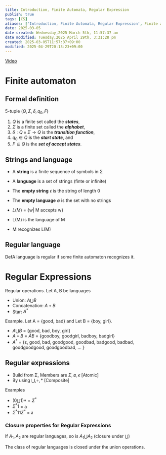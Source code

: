 ```yaml
---
title: Introduction, Finite Automata, Regular Expression
publish: true
tags: [CS]
aliases: ['Introduction, Finite Automata, Regular Expression', Finite automaton]
date: 2025-03-05
date created: Wednesday,2025 March 5th, 11:57:37 am
date modified: Tuesday,2025 April 29th, 3:31:28 pm
created: 2025-03-05T11:57:37+09:00
modified: 2025-04-29T20:13:23+09:00
---
```


[Video](https://www.youtube.com/watch?v=9syvZr-9xwk&list=PLUl4u3cNGP60_JNv2MmK3wkOt9syvfQWY)
#  Finite automaton

## Formal definition

5-tuple $(Q, \Sigma, \delta, q_{0}, F)$

1. $Q$ is a finite set called the ***states***,
2. $Σ$ is a finite set called the ***alphabet***,
3. $δ: Q \times Σ \rightarrow Q$ is the ***transition function***,
4. $q_{0} \in Q$ is the ***start state***, and
5. $F \subseteq Q$ is the ***set of accept states***.

## Strings and language

- A **string** is a finite sequence of symbols in Σ
- A **language** is a set of strings (finte or infinite)
- The **empty string** $\epsilon$ is the string of length 0
- The **empty language** $\emptyset$ is the set with no strings

- $L(M)$ = {w| M accepts w}
- L(M) is the language of M
- M recognizes L(M)

## Regular language

DefA language is regular if some finite automaton recognizes it.

# Regular Expressions

Regular operations. Let A, B be languages
- Union: $A \bigcup B$
- Concatenation: $A \circ B$
- Star: $A^{*}$

Example. Let A = {good, bad} and Let B = {boy, girl}.
- $A \bigcup B$ = {good, bad, boy, girl}
- $A \circ B$ = $AB$ = {goodboy, goodgirl, badboy, badgirl}
- $A^{\ast}$ = {ε, good, bad, goodgood, goodbad, badgood, badbad, goodgoodgood, goodgoodbad, ... }

## Regular expressions

- Build from Σ, Members are $\Sigma, \emptyset, \epsilon$ [Atomic]
- By using $\bigcup, \circ, \ast$ [Composite]

Examples

- $(0 \bigcup 1)\ast$ = $\Sigma^{\ast}$
- $\Sigma^{\ast}1$ = a
- $\Sigma^{\ast}11\Sigma^{\ast}$ = a

### Closure properties for Regular Expressions

If $A_{1},A_{2}$ are regular languages, so is $A_{1} \bigcup A_{2}$ (closure under $\bigcup$)

The class of regular languages is closed under the union operations.